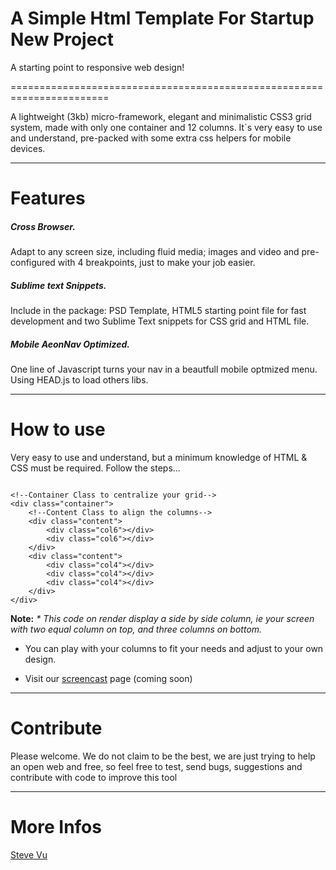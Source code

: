 <h1>A Simple Html Template For Startup New Project</h1>
A starting point to responsive web design!

=======================================================================

A lightweight (3kb) micro-framework, elegant and minimalistic CSS3 grid system, made with only one container and 12 columns. It`s very easy to use and understand, pre-packed with some extra css helpers for mobile devices.

-----------------------------------------------------------------------
<h1>Features</h1>


<h5>Cross Browser.</h5>

Adapt to any screen size, including fluid media; images and video and pre-configured with 4 breakpoints, just to make your job easier.

<h5>Sublime text Snippets.</h5>

Include in the package: PSD Template, HTML5 starting point file for fast development and two Sublime Text snippets for CSS grid and HTML file.

<h5>Mobile AeonNav Optimized.</h5>

One line of Javascript turns your nav in a beautfull mobile optmized menu.
Using HEAD.js to load others libs.


------------------------------------------------------------------------
<h1>How to use</h1>

Very easy to use and understand, but a minimum knowledge of HTML & CSS must be required.
Follow the steps...

<pre><code>
&lt;!--Container Class to centralize your grid--&gt;
&lt;div class=&quot;container&quot;&gt;
	&lt;!--Content Class to align the columns--&gt;
	&lt;div class=&quot;content&quot;&gt;
		&lt;div class=&quot;col6&quot;&gt;&lt;/div&gt;
		&lt;div class=&quot;col6&quot;&gt;&lt;/div&gt;
	&lt;/div&gt;
	&lt;div class=&quot;content&quot;&gt;
		&lt;div class=&quot;col4&quot;&gt;&lt;/div&gt;
		&lt;div class=&quot;col4&quot;&gt;&lt;/div&gt;
		&lt;div class=&quot;col4&quot;&gt;&lt;/div&gt;
	&lt;/div&gt;
&lt;/div&gt;
</code></pre>

<b>Note:</b>
<i>* This code on render display a side by side column, ie your screen with two equal column on top, and three columns on bottom.</i>

- You can play with your columns to fit your needs and adjust to your own design.

- Visit our <a href="">screencast</a> page (coming soon)


------------------------------------------------------------------------
<h1>Contribute</h1>

Please welcome. We do not claim to be the best, we are just trying to help an open web and free, so feel free to test, send bugs, suggestions and contribute with code to improve this tool


------------------------------------------------------------------------
<h1>More Infos</h1>
<a href="mailto:hung@junowebdesign.com">Steve Vu</a>



